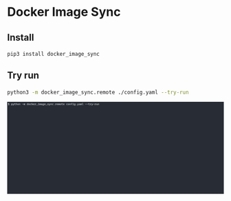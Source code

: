 # Docker Image Sync

## Install

```bash
pip3 install docker_image_sync
```

## Try run

```bash
python3 -m docker_image_sync.remote ./config.yaml --try-run
```

![Demo](./img/demo.gif 'Demo')
